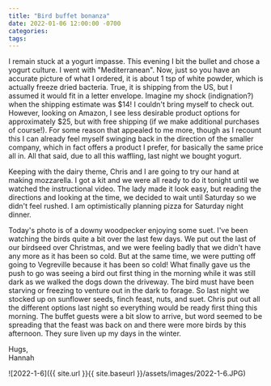 ```yaml
---
title: "Bird buffet bonanza"
date: 2022-01-06 12:00:00 -0700
categories:
tags:
---
```


I remain stuck at a yogurt impasse. This evening I bit the bullet and chose a yogurt culture. I went with "Mediterranean". Now, just so you have an accurate picture of what I ordered, it is about 1 tsp of white powder, which is actually freeze dried bacteria. True, it is shipping from the US, but I assumed it would fit in a letter envelope. Imagine my shock (indignation?) when the shipping estimate was $14! I couldn't bring myself to check out. However, looking on Amazon, I see less desirable product options for approximately $25, but  with free shipping (if we make additional purchases of course!). For some reason that appealed to me more, though as I recount this I can already feel myself swinging back in the direction of the smaller company, which in fact offers a product I prefer, for basically the same price all in. All that said, due to all this waffling, last night we bought yogurt.

Keeping with the dairy theme, Chris and I are going to try our hand at making mozzarella. I got a kit and we were all ready to do it tonight until we watched the instructional video. The lady made it look easy, but reading the directions and looking at the time, we decided to wait until Saturday so we didn't feel rushed. I am optimistically planning pizza for Saturday night dinner.

Today's photo is of a downy woodpecker enjoying some suet. I've been watching the birds quite a bit over the last few days. We put out the last of our birdseed over Christmas, and we were feeling badly that we didn't have any more as it has been so cold. But at the same time, we were putting off going to Vegreville because it has been so cold! What finally gave us the push to go was seeing a bird out first thing in the morning while it was still dark as we walked the dogs down the driveway. The bird must have been starving or freezing to venture out in the dark to forage. So last night we stocked up on sunflower seeds, finch feast, nuts, and suet. Chris put out all the different options last night so everything would be ready first thing this morning. The buffet guests were a bit slow to arrive, but word seemed to be spreading that the feast was back on and there were more birds by this afternoon. They sure liven up my days in the winter.


Hugs,<br />
Hannah

![2022-1-6]({{ site.url }}{{ site.baseurl }}/assets/images/2022-1-6.JPG)